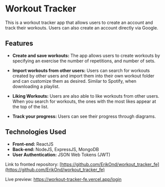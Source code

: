 # Workout Tracker

This is a workout tracker app that allows users to create an account and track their workouts. Users can also create an account directly via Google.

## Features

- **Create and save workouts:** The app allows users to create workouts by specifying an exercise the number of repetitions, and number of sets.

- **Import workouts from other users:** Users can search for workouts created by other users and import them into their own workout folder and can customize them as desired. Similar to Spotify, when downloading a playlist.

- **Liking Workouts:** Users are also able to like workouts from other users. When you search for workouts, the ones with the most likes appear at the top of the list.

- **Track your progress:** Users can see their progress through diagrams.

## Technologies Used

- **Front-end:** ReactJS
- **Back-end:** NodeJS, ExpressJS, MongoDB
- **User Authentication:** JSON Web Tokens (JWT)

Link to fronted repository: [https://github.com/ErikOnd/workout_tracker_fe](https://github.com/ErikOnd/workout_tracker_fe)

Live preview: https://workout-tracker-fe.vercel.app/login
